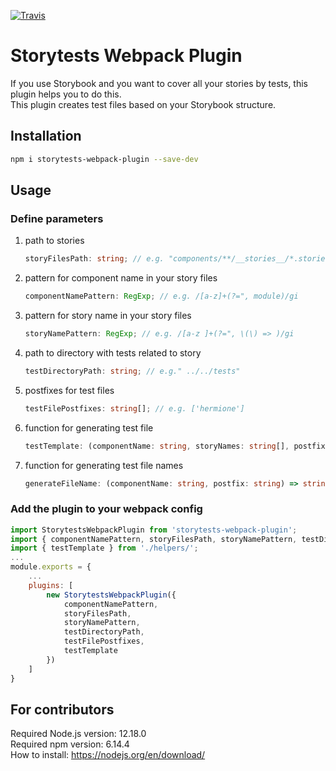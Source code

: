 [![Travis][build-badge]][build]

[build-badge]: https://img.shields.io/travis/yandex/storytests-webpack-plugin/master.png?style=flat-square
[build]: https://travis-ci.org/yandex/storytests-webpack-plugin

# Storytests Webpack Plugin

If you use Storybook and you want to cover all your stories by tests, this plugin helps you to do this.  
This plugin creates test files based on your Storybook structure.

## Installation

```bash
npm i storytests-webpack-plugin --save-dev
```

## Usage

### Define parameters

1. path to stories
   ```ts
   storyFilesPath: string; // e.g. "components/**/__stories__/*.stories.tsx"
   ```
2. pattern for component name in your story files
   ```ts
   componentNamePattern: RegExp; // e.g. /[a-z]+(?=", module)/gi
   ```
3. pattern for story name in your story files
   ```ts
   storyNamePattern: RegExp; // e.g. /[a-z ]+(?=", \(\) => )/gi
   ```
4. path to directory with tests related to story
   ```ts
   testDirectoryPath: string; // e.g." ../../tests"
   ```
5. postfixes for test files
   ```ts
   testFilePostfixes: string[]; // e.g. ['hermione']
   ```
6. function for generating test file
   ```ts
   testTemplate: (componentName: string, storyNames: string[], postfix: string) => string;
   ```
7. function for generating test file names
   ```ts
   generateFileName: (componentName: string, postfix: string) => string;
   ```

### Add the plugin to your webpack config

```js
import StorytestsWebpackPlugin from 'storytests-webpack-plugin';
import { componentNamePattern, storyFilesPath, storyNamePattern, testDirectoryPath, testFilePostfixes } from './constants/';
import { testTemplate } from './helpers/';
...
module.exports = {
    ...
    plugins: [
        new StorytestsWebpackPlugin({
            componentNamePattern,
            storyFilesPath,
            storyNamePattern,
            testDirectoryPath,
            testFilePostfixes,
            testTemplate
        })
    ]
}
```

## For contributors

Required Node.js version: 12.18.0  
Required npm version: 6.14.4  
How to install: https://nodejs.org/en/download/
